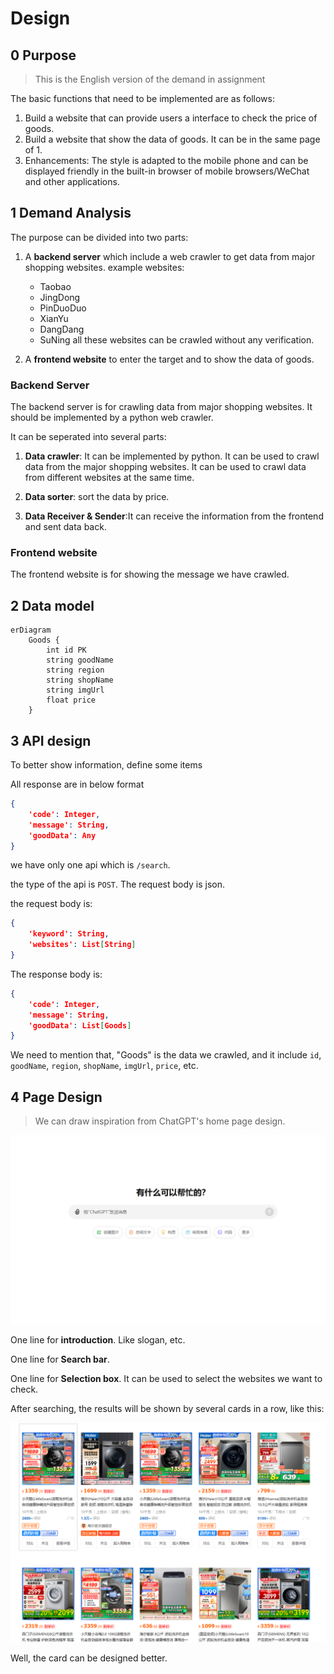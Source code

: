 # Design

## 0 Purpose

> This is the English version of the demand in assignment

The basic functions that need to be implemented are as follows: 

1. Build a website that can provide users a interface to check the price of goods.
2. Build a website that show the data of goods. It can be in the same page of 1.
3. Enhancements: The style is adapted to the mobile phone and can be displayed friendly in the built-in browser of mobile browsers/WeChat and other applications. 



## 1 Demand Analysis

The purpose can be divided into two parts:

1. A **backend server** which include a web crawler to get data from major shopping websites.
	example websites:
	* Taobao
	* JingDong
	* PinDuoDuo
	* XianYu
	* DangDang
	* SuNing
	all these websites can be crawled without any verification.

2. A **frontend website** to enter the target and to show the data of goods.

### Backend Server

The backend server is for crawling data from major shopping websites. It should be implemented by a python web crawler.

It can be seperated into several parts:

1. **Data crawler**: It can be implemented by python. It can be used to crawl data from the major shopping websites. It can be used to crawl data from different websites at the same time.

2. **Data sorter**: sort the data by price.

3. **Data Receiver & Sender**:It can receive the information from the frontend and sent data back.

### Frontend website

The frontend website is for showing the message we have crawled.



## 2 Data model

```mermaid
erDiagram
	Goods {
		int id PK 
		string goodName
		string region
		string shopName
		string imgUrl
		float price
	}
```



## 3 API design

To better show information, define some items

All response are in below format

```json
{
    'code': Integer,
    'message': String,
    'goodData': Any
}
```

we have only one api which is `/search`.

the type of the api is `POST`. The request body is json.

the request body is:

```json
{
	'keyword': String,
	'websites': List[String]
}
```

The response body is:

```json
{
	'code': Integer,
	'message': String,
	'goodData': List[Goods]
}
```

We need to mention that, "Goods" is the data we crawled, and it include `id`, `goodName`, `region`, `shopName`, `imgUrl`, `price`, etc.  


<!--
So below api map only show what in data field

Also, use `user` as a struct of user item, `device` as a struct of device item and `data` as a struct of data item (items definition can be seen above) for short. And `need-token` means the api requires a token generate by login.

### User

> Parent path: `\user`

| Path         | Type | `need-token` | Request                         | Response     |
| ------------ | ---- | ------------ | ------------------------------- | ------------ |
| add          | POST | yes          | `user`                          | `user`       |
| delete/{uid} | POST | yes          |                                 |              |
| info         | GET  | yes          |                                 | `user`       |
| list         | GET  | yes          |                                 | `list[user]` |
| login        | GET  | no           |                                 | `user`       |
| login        | POST | no           | `user.username`&`user.password` | `user`       |
| logout       | GET  | no           |                                 |              |
| update       | POST | yes          |                                 | `user`       |

### Device

> Parent path: `\device`

| Path         | Type | `need-token` | Request  | Response       |
| ------------ | ---- | ------------ | -------- | -------------- |
| add          | POST | yes          | `device` | `device`       |
| data/{did}   | GET  | yes          |          | `list[data]`   |
| delete/{did} | POST | yes          |          | `device`       |
| info/{did}   | GET  | yes          |          | `device`       |
| list         | GET  | yes          |          | `list[device]` |
| update/{did} | POST | yes          | `device` | `device`       |

### Data

> Parent path: `\device`
>
> The same parent path to reduce path branch

| Path         | Type | `need-token` | Request        | Response      |
| ------------ | ---- | ------------ | -------------- | ------------- |
| dataList     | POST | yes          | `selectOption` | `list[data]`  |
| dataYearLsit | GET  | no           |                | `list[years]` |
>
 
<!--
## 4 Demo show

<img src="./imgs/%E6%88%AA%E5%B1%8F2023-11-02%2010.04.31.png" alt="截屏2023-11-02 10.04.31" style="zoom:50%;" />

<img src="./imgs/%E6%88%AA%E5%B1%8F2023-11-02%2010.11.44.png" alt="截屏2023-11-02 10.11.44" style="zoom:50%;" />

<img src="./imgs/%E6%88%AA%E5%B1%8F2023-11-02%2010.18.10.png" alt="截屏2023-11-02 10.18.10" style="zoom:50%;" />

<img src="./imgs/%E6%88%AA%E5%B1%8F2023-11-02%2010.26.24.png" alt="截屏2023-11-02 10.26.24" style="zoom:50%;" />

<img src="./imgs/%E6%88%AA%E5%B1%8F2023-11-02%2010.30.34.png" alt="截屏2023-11-02 10.30.34" style="zoom:50%;" />

<img src="./imgs/%E6%88%AA%E5%B1%8F2023-11-02%2010.33.14.png" alt="截屏2023-11-02 10.33.14" style="zoom:50%;" />

<img src="./imgs/%E6%88%AA%E5%B1%8F2023-11-02%2010.36.10.png" alt="截屏2023-11-02 10.36.10" style="zoom:50%;" />
-->

## 4 Page Design

> We can draw inspiration from ChatGPT's home page design.

![alt text](image.png)

One line for **introduction**. Like slogan, etc.

One line for **Search bar**.

One line for **Selection box**. It can be used to select the websites we want to check.

After searching, the results will be shown by several cards in a row, like this:

![alt text](image-1.png)

Well, the card can be designed better.